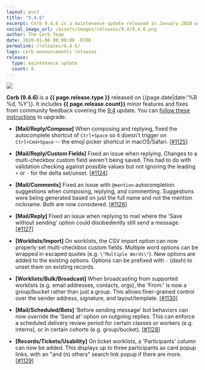 ```yaml
---
layout: post
title: "9.4.6"
excerpt: Cerb 9.4.6 is a maintenance update released in January 2020 with 8 minor features and fixes from community feedback.
social_image_url: /assets/images/releases/9.4/9.4.6.png
author: The Cerb Team
date: 2020-01-06 00:00:00 -0700
permalink: /releases/9.4.6/
tags: cerb announcements releases
release:
  type: maintenance update
  count: 8
---
```


<div class="cerb-screenshot">
<img src="{{page.social_image_url}}" class="screenshot" style="max-width:500px;">
</div>

**Cerb (9.4.6)** is a **{{ page.release.type }}** released on {{page.date|date:'%B %d, %Y'}}. It includes **{{ page.release.count}}** minor features and fixes from community feedback covering the [9.4](/releases/9.4/) update.  You can [follow these instructions](/docs/upgrading/) to upgrade.

* **[Mail/Reply/Compose]** When composing and replying, fixed the autocomplete shortcut of `Ctrl+Space` so it doesn't trigger on `Ctrl+Cmd+Space` -- the emoji picker shortcut in macOS/Safari. [[#1125](https://github.com/jstanden/cerb/issues/1125)]

* **[Mail/Reply/Custom Fields]** Fixed an issue when replying. Changes to a multi-checkbox custom field weren't being saved. This had to do with validation checking against possible values but not ignoring the leading `+` or `-` for the delta set/unset. [[#1124](https://github.com/jstanden/cerb/issues/1124)]

* **[Mail/Comments]** Fixed an issue with `@mention` autocompletion suggestions when composing, replying, and commenting. Suggestions were being generated based on just the full name and not the mention nickname. Both are now considered. [[#1126](https://github.com/jstanden/cerb/issues/1126)]

* **[Mail/Reply]** Fixed an issue when replying to mail where the 'Save without sending' option could disobediently still send a message. [[#1127](https://github.com/jstanden/cerb/issues/1127)]

* **[Worklists/Import]** On worklists, the CSV import option can now properly set multi-checkbox custom fields. Multiple word options can be wrapped in escaped quotes (e.g. `\"Multiple Words\"`). New options are added to the existing options. Options can be prefixed with `-` (dash) to unset them on existing records.

* **[Worklists/Bulk/Broadcast]** When broadcasting from supported worklists (e.g. email addresses, contacts, orgs), the 'From:' is now a group/bucket rather than just a group. This allows finer-grained control over the sender address, signature, and layout/template. [[#1130](https://github.com/jstanden/cerb/issues/1130)]

* **[Mail/Scheduled/Bots]** 'Before sending message' bot behaviors can now override the 'Send at' option on outgoing replies. This can enforce a scheduled delivery review period for certain classes or workers (e.g. interns), or in certain cohorts (e.g. group/bucket). [[#1128](https://github.com/jstanden/cerb/issues/1128)]

* **[Records/Tickets/Usability]** On ticket worklists, a 'Participants' column can now be added. This displays up to three participants as card popup links, with an "and (n) others" search link popup if there are more. [[#1129](https://github.com/jstanden/cerb/issues/1129)]


